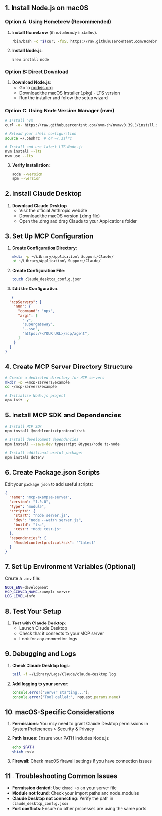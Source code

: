 ## 1. Install Node.js on macOS

### Option A: Using Homebrew (Recommended)
1. **Install Homebrew** (if not already installed):
   ```bash
   /bin/bash -c "$(curl -fsSL https://raw.githubusercontent.com/Homebrew/install/HEAD/install.sh)"
   ```

2. **Install Node.js**:
   ```bash
   brew install node
   ```

### Option B: Direct Download
1. **Download Node.js**:
   - Go to [nodejs.org](https://nodejs.org/)
   - Download the macOS Installer (.pkg) - LTS version
   - Run the installer and follow the setup wizard

### Option C: Using Node Version Manager (nvm)
```bash
# Install nvm
curl -o- https://raw.githubusercontent.com/nvm-sh/nvm/v0.39.0/install.sh | bash

# Reload your shell configuration
source ~/.bashrc  # or ~/.zshrc

# Install and use latest LTS Node.js
nvm install --lts
nvm use --lts
```

3. **Verify Installation**:
   ```bash
   node --version
   npm --version
   ```

## 2. Install Claude Desktop

1. **Download Claude Desktop**:
   - Visit the official Anthropic website
   - Download the macOS version (.dmg file)
   - Open the .dmg and drag Claude to your Applications folder

## 3. Set Up MCP Configuration

1. **Create Configuration Directory**:
   ```bash
   mkdir -p ~/Library/Application\ Support/Claude/
   cd ~/Library/Application\ Support/Claude/
   ```

2. **Create Configuration File**:
   ```bash
   touch claude_desktop_config.json
   ```

3. **Edit the Configuration**:
  
```json
   {
  "mcpServers": {
    "n8n": {
      "command": "npx",
      "args": [
        "-y",
        "supergateway",
        "--sse",
        "https://<YOUR URL>/mcp/agent",
      ]
    }
  }
}
```

## 4. Create MCP Server Directory Structure

```bash
# Create a dedicated directory for MCP servers
mkdir -p ~/mcp-servers/example
cd ~/mcp-servers/example

# Initialize Node.js project
npm init -y
```

## 5. Install MCP SDK and Dependencies

```bash
# Install MCP SDK
npm install @modelcontextprotocol/sdk

# Install development dependencies
npm install --save-dev typescript @types/node ts-node

# Install additional useful packages
npm install dotenv
```

## 6. Create Package.json Scripts

Edit your `package.json` to add useful scripts:
```json
{
  "name": "mcp-example-server",
  "version": "1.0.0",
  "type": "module",
  "scripts": {
    "start": "node server.js",
    "dev": "node --watch server.js",
    "build": "tsc",
    "test": "node test.js"
  },
  "dependencies": {
    "@modelcontextprotocol/sdk": "^latest"
  }
}
```

## 7. Set Up Environment Variables (Optional)

Create a `.env` file:
```bash
NODE_ENV=development
MCP_SERVER_NAME=example-server
LOG_LEVEL=info
```

## 8. Test Your Setup


1. **Test with Claude Desktop**:
   - Launch Claude Desktop
   - Check that it connects to your MCP server
   - Look for any connection logs

## 9. Debugging and Logs

1. **Check Claude Desktop logs**:
   ```bash
   tail -f ~/Library/Logs/Claude/claude-desktop.log
   ```

2. **Add logging to your server**:
   ```javascript
   console.error('Server starting...');
   console.error('Tool called:', request.params.name);
   ```

## 10. macOS-Specific Considerations

1. **Permissions**: You may need to grant Claude Desktop permissions in System Preferences > Security & Privacy

2. **Path Issues**: Ensure your PATH includes Node.js:
   ```bash
   echo $PATH
   which node
   ```

3. **Firewall**: Check macOS firewall settings if you have connection issues


## 11 . Troubleshooting Common Issues

- **Permission denied**: Use `chmod +x` on your server file
- **Module not found**: Check your import paths and node_modules
- **Claude Desktop not connecting**: Verify the path in `claude_desktop_config.json`
- **Port conflicts**: Ensure no other processes are using the same ports